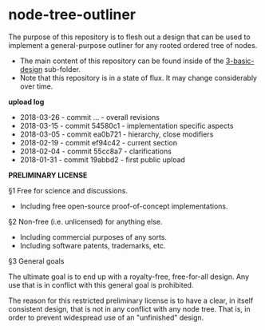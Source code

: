 
node-tree-outliner
===============

The purpose of this repository is to flesh out a design that can be used to
implement a general-purpose outliner for any rooted ordered tree of nodes.

* The main content of this repository can be found inside of the
  [3-basic-design](./3-basic-design) sub-folder.
* Note that this repository is in a state of flux.
  It may change considerably over time.

**upload log**

* 2018-03-26 - commit ... - overall revisions
* 2018-03-15 - commit 54580c1 - implementation specific aspects
* 2018-03-05 - commit ea0b721 - hierarchy, close modifiers
* 2018-02-19 - commit ef94c42 - current section
* 2018-02-04 - commit 55cc8a7 - clarifications
* 2018-01-31 - commit 19abbd2 - first public upload

**PRELIMINARY LICENSE**

§1 Free for science and discussions.

* Including free open-source proof-of-concept implementations.

§2 Non-free (i.e. unlicensed) for anything else.

* Including commercial purposes of any sorts.
* Including software patents, trademarks, etc.

§3 General goals

The ultimate goal is to end up with a royalty-free, free-for-all design.
Any use that is in conflict with this general goal is prohibited.

The reason for this restricted preliminary license is to have a clear, in
itself consistent design, that is not in any conflict with any node tree.
That is, in order to prevent widespread use of an "unfinished" design.
